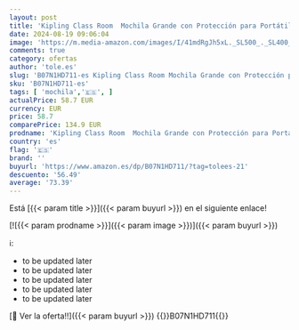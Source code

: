 ```yaml
---
layout: post
title: 'Kipling Class Room  Mochila Grande con Protección para Portátil 15"  Impermeable  43 cm  28 L  0.89 kg  True Pink'
date: 2024-08-19 09:06:04
image: 'https://m.media-amazon.com/images/I/41mdRgJh5xL._SL500_._SL400_.jpg'
comments: true
category: ofertas
author: 'tole.es'
slug: 'B07N1HD711-es Kipling Class Room Mochila Grande con Protección para...'
sku: 'B07N1HD711-es'
tags: [ 'mochila','🇪🇸', ]
actualPrice: 58.7 EUR
currency: EUR
price: 58.7
comparePrice: 134.9 EUR
prodname: 'Kipling Class Room  Mochila Grande con Protección para Portátil 15"  Impermeable  43 cm  28 L  0.89 kg  True Pink'
country: 'es'
flag: '🇪🇸'
brand: ''
buyurl: 'https://www.amazon.es/dp/B07N1HD711/?tag=tolees-21'
descuento: '56.49'
average: '73.39'
---
```


Está [{{< param title >}}]({{< param buyurl >}}) en el siguiente enlace!

[![{{< param prodname >}}]({{< param image >}})]({{< param buyurl >}})

ℹ️:

- to be updated later
- to be updated later
- to be updated later
- to be updated later
- to be updated later

[🛒 Ver la oferta!!]({{< param buyurl >}})
{{<world>}}B07N1HD711{{</world>}}
